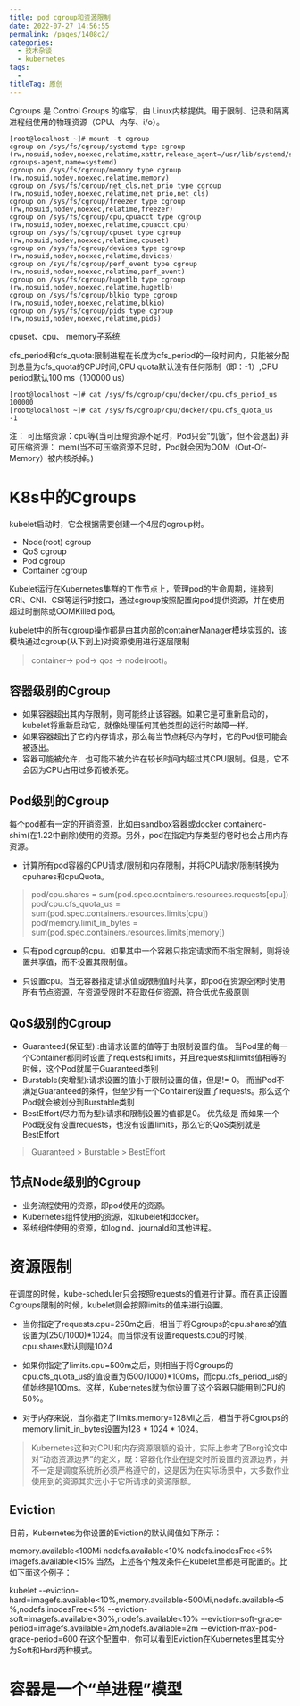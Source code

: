 ```yaml
---
title: pod cgroup和资源限制
date: 2022-07-27 14:56:55
permalink: /pages/1408c2/
categories:
  - 技术杂谈
  - kubernetes
tags:
  - 
titleTag: 原创
---
```

Cgroups 是 Control Groups 的缩写，由 Linux内核提供。用于限制、记录和隔离进程组使用的物理资源（CPU、内存、i/o）。

```
[root@localhost ~]# mount -t cgroup
cgroup on /sys/fs/cgroup/systemd type cgroup (rw,nosuid,nodev,noexec,relatime,xattr,release_agent=/usr/lib/systemd/systemd-cgroups-agent,name=systemd)
cgroup on /sys/fs/cgroup/memory type cgroup (rw,nosuid,nodev,noexec,relatime,memory)
cgroup on /sys/fs/cgroup/net_cls,net_prio type cgroup (rw,nosuid,nodev,noexec,relatime,net_prio,net_cls)
cgroup on /sys/fs/cgroup/freezer type cgroup (rw,nosuid,nodev,noexec,relatime,freezer)
cgroup on /sys/fs/cgroup/cpu,cpuacct type cgroup (rw,nosuid,nodev,noexec,relatime,cpuacct,cpu)
cgroup on /sys/fs/cgroup/cpuset type cgroup (rw,nosuid,nodev,noexec,relatime,cpuset)
cgroup on /sys/fs/cgroup/devices type cgroup (rw,nosuid,nodev,noexec,relatime,devices)
cgroup on /sys/fs/cgroup/perf_event type cgroup (rw,nosuid,nodev,noexec,relatime,perf_event)
cgroup on /sys/fs/cgroup/hugetlb type cgroup (rw,nosuid,nodev,noexec,relatime,hugetlb)
cgroup on /sys/fs/cgroup/blkio type cgroup (rw,nosuid,nodev,noexec,relatime,blkio)
cgroup on /sys/fs/cgroup/pids type cgroup (rw,nosuid,nodev,noexec,relatime,pids)
```

cpuset、cpu、 memory子系统

cfs_period和cfs_quota:限制进程在长度为cfs_period的一段时间内，只能被分配到总量为cfs_quota的CPU时间,CPU quota默认没有任何限制（即：-1）,CPU period默认100 ms（100000 us）
```
[root@localhost ~]# cat /sys/fs/cgroup/cpu/docker/cpu.cfs_period_us
100000
[root@localhost ~]# cat /sys/fs/cgroup/cpu/docker/cpu.cfs_quota_us
-1
```

注：
可压缩资源：cpu等(当可压缩资源不足时，Pod只会“饥饿”，但不会退出)
非可压缩资源： mem(当不可压缩资源不足时，Pod就会因为OOM（Out-Of-Memory）被内核杀掉。)



# K8s中的Cgroups
kubelet启动时，它会根据需要创建一个4层的cgroup树。
- Node(root) cgroup
- QoS cgroup
- Pod cgroup
- Container cgroup

Kubelet运行在Kubernetes集群的工作节点上，管理pod的生命周期，连接到CRI、CNI、CSI等运行时接口，通过cgroup按照配置向pod提供资源，并在使用超过时删除或OOMKilled pod。

kubelet中的所有cgroup操作都是由其内部的containerManager模块实现的，该模块通过cgroup(从下到上)对资源使用进行逐层限制

>container-> pod-> qos -> node(root)。

## 容器级别的Cgroup
- 如果容器超出其内存限制，则可能终止该容器。如果它是可重新启动的，kubelet将重新启动它，就像处理任何其他类型的运行时故障一样。
- 如果容器超出了它的内存请求，那么每当节点耗尽内存时，它的Pod很可能会被逐出。
- 容器可能被允许，也可能不被允许在较长时间内超过其CPU限制。但是，它不会因为CPU占用过多而被杀死。

## Pod级别的Cgroup
每个pod都有一定的开销资源，比如由sandbox容器或docker containerd-shim(在1.22中删除)使用的资源。另外，pod在指定内存类型的卷时也会占用内存资源。

- 计算所有pod容器的CPU请求/限制和内存限制，并将CPU请求/限制转换为cpuhares和cpuQuota。
>pod<UID>/cpu.shares = sum(pod.spec.containers.resources.requests[cpu])
pod<UID>/cpu.cfs_quota_us = sum(pod.spec.containers.resources.limits[cpu])
pod<UID>/memory.limit_in_bytes = sum(pod.spec.containers.resources.limits[memory])

- 只有pod cgroup的cpu。如果其中一个容器只指定请求而不指定限制，则将设置共享值，而不设置其限制值。

- 只设置cpu。当无容器指定请求值或限制值时共享，即pod在资源空闲时使用所有节点资源，在资源受限时不获取任何资源，符合低优先级原则

## QoS级别的Cgroup
- Guaranteed(保证型)::由请求设置的值等于由限制设置的值。
当Pod里的每一个Container都同时设置了requests和limits，并且requests和limits值相等的时候，这个Pod就属于Guaranteed类别
- Burstable(突增型):请求设置的值小于限制设置的值，但是!= 0。
而当Pod不满足Guaranteed的条件，但至少有一个Container设置了requests。那么这个Pod就会被划分到Burstable类别
- BestEffort(尽力而为型):请求和限制设置的值都是0。
优先级是
而如果一个Pod既没有设置requests，也没有设置limits，那么它的QoS类别就是BestEffort

>Guaranteed > Burstable > BestEffort

## 节点Node级别的Cgroup
- 业务流程使用的资源，即pod使用的资源。
- Kubernetes组件使用的资源，如kubelet和docker。
- 系统组件使用的资源，如logind、journald和其他进程。


# 资源限制
在调度的时候，kube-scheduler只会按照requests的值进行计算。而在真正设置Cgroups限制的时候，kubelet则会按照limits的值来进行设置。

- 当你指定了requests.cpu=250m之后，相当于将Cgroups的cpu.shares的值设置为(250/1000)*1024。而当你没有设置requests.cpu的时候，cpu.shares默认则是1024

- 如果你指定了limits.cpu=500m之后，则相当于将Cgroups的cpu.cfs_quota_us的值设置为(500/1000)*100ms，而cpu.cfs_period_us的值始终是100ms。这样，Kubernetes就为你设置了这个容器只能用到CPU的50%。

- 对于内存来说，当你指定了limits.memory=128Mi之后，相当于将Cgroups的memory.limit_in_bytes设置为128 * 1024 * 1024。


>Kubernetes这种对CPU和内存资源限额的设计，实际上参考了Borg论文中对“动态资源边界”的定义，既：容器化作业在提交时所设置的资源边界，并不一定是调度系统所必须严格遵守的，这是因为在实际场景中，大多数作业使用到的资源其实远小于它所请求的资源限额。

## Eviction
目前，Kubernetes为你设置的Eviction的默认阈值如下所示：

memory.available<100Mi
nodefs.available<10%
nodefs.inodesFree<5%
imagefs.available<15%
当然，上述各个触发条件在kubelet里都是可配置的。比如下面这个例子：

kubelet --eviction-hard=imagefs.available<10%,memory.available<500Mi,nodefs.available<5%,nodefs.inodesFree<5% --eviction-soft=imagefs.available<30%,nodefs.available<10% --eviction-soft-grace-period=imagefs.available=2m,nodefs.available=2m --eviction-max-pod-grace-period=600
在这个配置中，你可以看到Eviction在Kubernetes里其实分为Soft和Hard两种模式。

# 容器是一个“单进程”模型

